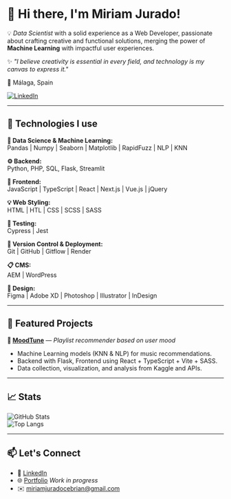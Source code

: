 # 👋 Hi there, I'm Miriam Jurado!

💡 *Data Scientist* with a solid experience as a Web Developer, passionate about crafting creative and functional solutions, merging the power of **Machine Learning** with impactful user experiences.

✨ *"I believe creativity is essential in every field, and technology is my canvas to express it."*

📍 Málaga, Spain

[![LinkedIn](https://img.shields.io/badge/LinkedIn-0077B5?style=flat&logo=linkedin&logoColor=white)](https://linkedin.com/in/miriam-jc)

---

## 🚀 Technologies I use
**🔢 Data Science & Machine Learning:**  
Pandas | Numpy | Seaborn | Matplotlib | RapidFuzz | NLP | KNN

**⚙️ Backend:**  
Python, PHP, SQL, Flask, Streamlit

**🎨 Frontend:**  
JavaScript | TypeScript | React | Next.js | Vue.js | jQuery

**💡 Web Styling:**  
HTML | HTL | CSS | SCSS | SASS

**🧪 Testing:**  
Cypress | Jest

**🚀 Version Control & Deployment:**  
Git | GitHub | Gitflow | Render

**📋 CMS:**  
AEM | WordPress

**🎨 Design:**  
Figma | Adobe XD | Photoshop | Illustrator | InDesign

---

## 🌟 Featured Projects
**🎵 [MoodTune](https://github.com/JCMiriam/MoodTune)** — *Playlist recommender based on user mood*  
- Machine Learning models (KNN & NLP) for music recommendations.
- Backend with Flask, Frontend using React + TypeScript + Vite + SASS.
- Data collection, visualization, and analysis from Kaggle and APIs.

---

## 📈 Stats
![GitHub Stats](https://github-readme-stats.vercel.app/api?username=JCMiriam&show_icons=true&theme=radical)  
![Top Langs](https://github-readme-stats.vercel.app/api/top-langs/?username=JCMiriam&layout=compact&theme=radical)

---

## 📫 Let's Connect

- 💼 [LinkedIn](https://linkedin.com/in/miriam-jc)
- 🌐 [Portfolio](https://jcmiriam.github.io/MJC_portfolio/) *Work in progress*
- ✉️ miriamjuradocebrian@gmail.com

